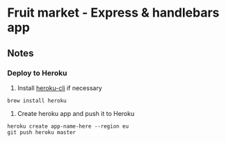 # Fruit market - Express & handlebars app

## Notes

### Deploy to Heroku

1. Install [heroku-cli](https://devcenter.heroku.com/articles/heroku-cli) if necessary

  ```
  brew install heroku
  ```

1. Create heroku app and push it to Heroku

  ```
  heroku create app-name-here --region eu
  git push heroku master
  ```
